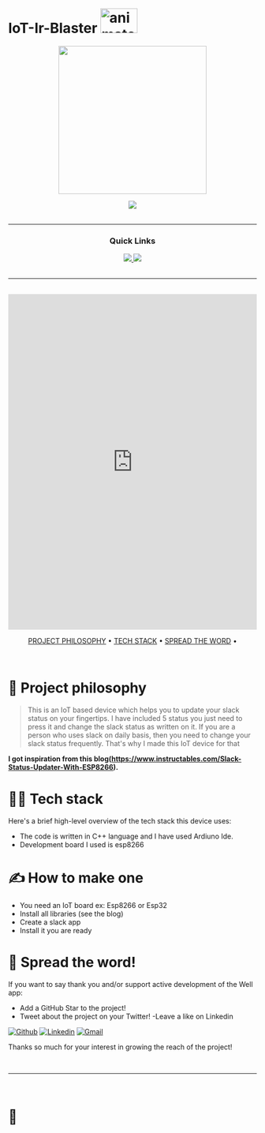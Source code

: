 # IoT-Ir-Blaster <a href="https://www.animatedimages.org/cat-antennas-324.htm"><img height="50" width="75" src="https://www.animatedimages.org/data/media/324/animated-antenna-image-0026.gif" border="0" alt="animated-antenna-image-0026" /></a>
<p align="center">
  <img width="300" height="300" src="https://content.instructables.com/ORIG/F2V/7EHN/L38QOGCQ/F2V7EHNL38QOGCQ.jpg">
</p>

<div align='center'>
  
<a href='https://github.com/NamanKansal230505/IoT-Ir-Blaster/releases'>
  
<img src='https://img.shields.io/github/v/release/NamanKansal230505/IoT-Ir-Blaster?color=%23FDD835&label=version&style=for-the-badge'>
  
</a>
  

  
</a>
  
</div>

<br />

---

<div align='center'>
  
### Quick Links
  
<a href='https://www.linkedin.com/posts/naman-kansal-372592211_slack-iot-slack-activity-6893193122525118464-4wmz'>
  
<img src='https://img.shields.io/badge/DEMO-gray?style=for-the-badge'>
  
</a>
  
<a href='https://www.instructables.com/Slack-Status-Updater-With-ESP8266/'>
  
<img src='https://img.shields.io/badge/RESEARCH-blue?style=for-the-badge'>
  
</a>
  
  
<br />
  
<br />
  
  
</div>

---



<br />
<iframe src="https://www.linkedin.com/embed/feed/update/urn:li:ugcPost:6932305807237619712" height="680" width="504" frameborder="0" allowfullscreen="" title="Embedded post"></iframe>

<div align="center">
  

[PROJECT PHILOSOPHY](https://github.com/NamanKansal230505/IoT-slack-status#-project-philosophy) • 
[TECH STACK](https://https://github.com/NamanKansal230505/IoT-slack-status#-tech-stack) • 
[SPREAD THE WORD](https://https://github.com/NamanKansal230505/IoT-slack-status#-spread-the-word) • 

</div>

<br />

# 🧐 Project philosophy

> This is an IoT based device which helps you to update your slack status on your fingertips.
> I have included 5 status you just need to press it and change the slack status as written on it.
> If you are a person who uses slack on daily basis, then you need to change your slack status frequently. That's why I made this IoT device for that

**I got inspiration from this blog(https://www.instructables.com/Slack-Status-Updater-With-ESP8266).**


# 👨‍💻 Tech stack

Here's a brief high-level overview of the tech stack this device uses:

- The code is written in C++ language and I have used Ardiuno Ide.
- Development board I used is esp8266

# ✍️ How to make one 

- You need an IoT board ex: Esp8266 or Esp32
- Install all libraries (see the blog)
- Create a slack app
- Install it you are ready

# 🌟 Spread the word!

If you want to say thank you and/or support active development of the Well app:

- Add a GitHub Star to the project!
- Tweet about the project on your Twitter!
-Leave a like on Linkedin

[![Github](https://img.shields.io/badge/-Github-000?style=flat&logo=Github&logoColor=white)](https://github.com/NamanKansal230505)
[![Linkedin](https://img.shields.io/badge/-LinkedIn-blue?style=flat&logo=Linkedin&logoColor=white)](https://www.linkedin.com/in/naman-kansal-372592211/)
[![Gmail](https://img.shields.io/badge/-Gmail-c14438?style=flat&logo=Gmail&logoColor=white)](mailto:kansalnaman23@gmail.com)


Thanks so much for your interest in growing the reach of the project!


<br />

---

<br />

# 💛
